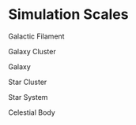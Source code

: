 # Simulation Scales
Galactic Filament

Galaxy Cluster

Galaxy

Star Cluster

Star System

Celestial Body
